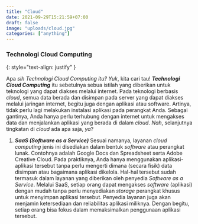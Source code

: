 ```yaml
---
title: "Cloud"
date: 2021-09-29T15:21:59+07:00
draft: false
image: "uploads/cloud.jpg"
categories: ["anything"]
---
```


### Technologi Cloud Computing


{: style="text-align: justify" }

Apa *sih Technologi Cloud Computing itu? Yuk*, kita cari tau!
__*Technologi Cloud Computing*__ itu sebetulnya sebua istilah yang diberikan untuk teknologi yang dapat diakses melalui internet. Pada teknologi berbasis *cloud*, semua data berada dan disimpan pada server yang dapat diakses melalui jaringan internet, begitu juga dengan aplikasi atau software. Artinya, tidak perlu lagi melakukan instalasi aplikasi pada perangkat Anda. Sebagai gantinya, Anda hanya perlu terhubung dengan internet untuk mengakses data dan menjalankan aplikasi yang berada di dalam *cloud*.
*Nah*, selanjutnya tingkatan di *cloud* ada apa saja, *ya*?

1. __*SaaS (Software as a Service)*__
Sesuai namanya, layanan *cloud computing* jenis ini disediakan dalam bentuk *software* atau perangkat lunak. Contohnya adalah Google Docs dan Spreadsheet serta Adobe Creative Cloud. Pada praktiknya, Anda hanya menggunakan aplikasi-aplikasi tersebut tanpa perlu mengerti dimana (secara fisik) data disimpan atau bagaimana aplikasi dikelola. Hal-hal tersebut sudah termasuk dalam layanan yang diberikan oleh penyedia *Software as a Service*.
Melalui SaaS, setiap orang dapat mengakses *software* (aplikasi) dengan mudah tanpa perlu menyediakan *storage* perangkat khusus untuk menyimpan aplikasi tersebut. Penyedia layanan juga akan menjamin ketersediaan dan reliabilitas aplikasi miliknya. Dengan begitu, setiap orang bisa fokus dalam memaksimalkan penggunaan aplikasi tersebut.
